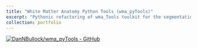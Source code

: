 ```yaml
---
title: "White Matter Anatomy Python Tools (wma_pyTools)"
excerpt: "Pythonic refactoring of wma_Tools toolkit for the segmentation and analysis of streamline tractography.<br/><img src='/images/tractfigure.png'>"
collection: portfolio
---
```


[![DanNBullock/wma_pyTools - GitHub](https://gh-card.dev/repos/DanNBullock/wma_pyTools.svg)](https://github.com/DanNBullock/wma_pyTools)
